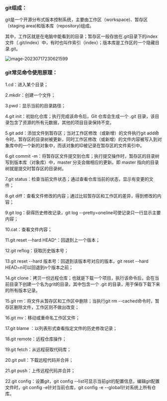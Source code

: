 ### git组成：

​		git是一个开源分布式版本控制系统，主要由工作区（workspace)、暂存区（staging area)和版本库（repository)组成。

​		其中，工作区就是在电脑中能看到的目录；暂存区一般存放在.git目录下的index文件（.git/index）中，有时也叫作索引（index）；版本库是工作区的一个隐藏目录.git。

![image-20230717230621599](C:\Users\DELL\AppData\Roaming\Typora\typora-user-images\image-20230717230621599.png)

### git常见命令使用原理：

1.cd：进入某个目录；

2.mkdir：创建一个文件；

3.pwd：显示当前的目录路径；

4.git init：初始化仓库；执行完成该命令后，Git 仓库会生成一个 .git 目录，该目录包含了资源的所有元数据，其他的项目目录保持不变。

5.git add：添加文件到暂存区；当对工作区修改（或新增）的文件执行git add命令时，暂存区的目录树被更新，同时工作区修改（或新增）的文件内容被写入到对象库中的一个新的对象中，而该对象的ID被记录在暂存区的文件索引中。

6.git commit -m：将暂存区文件提交到仓库；执行提交操作时，暂存区的目录树写到版本库（对象库）中，master 分支会做相应的更新。即 master 指向的目录树就是提交时暂存区的目录树。

7.git status：检查当前文件状态；通过查看仓库当前的状态，显示有变更的文件；

8.git diff：查看文件修改的内容；通过比较暂存区和工作区的差异，得到修改的内容；

9.git log：获得历史修改记录，git log --pretty=oneline可使记录只一行显示主要内容；

10.cat：查看文件内容；

11.git reset --hard HEAD^：回退到上一个版本；

12.git reflog：获取历史版本号；

13.git reset --hard 版本号：回退到该版本号对应的版本，git reset --hard HEAD~n可以回退到n个版本之前；

14.git clone：拷贝一份远程仓库；也就是下载一个项目，执行该命令后，会在当前目录下创建一个名为grit的目录，其中包含一个 .git 的目录，用于保存下载下来的所有版本记录。

15.git rm：将文件从暂存区和工作区中删除；当执行git rm --cached<file>命令时，暂存区删除文件，工作区则不做出改变；

16.git mv：移动或重命名工作区文件；

17.git blame <file>：以列表形式查看指定文件的历史修改记录；

18.git remote：远程仓库操作；

19.git fetch：从远程获取代码库；

20.git pull：下载远程代码并合并；

21.git push：上传远程代码并合并；

22.git config：设置git，git config --list可显示当前git的配置信息，编辑git配置文件时，git config -e针对当前仓库，git config -e --global针对系统上所有仓库。